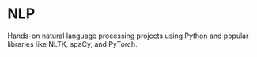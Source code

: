 # NLP
Hands-on natural language processing projects using Python and popular libraries like NLTK, spaCy, and PyTorch.
